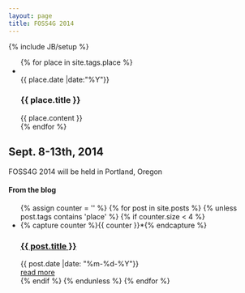 ```yaml
---
layout: page
title: FOSS4G 2014
---
```

{% include JB/setup %}
<div class="container">
    <div class="row">
        <div class="span12">
            <!-- slider -->
            <div class="flexslider" id="map">
                <ul class="slides">
                    {% for place in site.tags.place %}
                    <li data-lat="{{place.lat}}" data-lng="{{place.lng}}" data-zoom="{{place.zoom}}" {% if forloop.first %}class="flex-active-slide"{% endif %}>                                
                     <div class="year hidden">
                        {{ place.date |date:"%Y"}}
                    </div>
                      <div class="flex-caption hidden">
                            <h3>{{ place.title }}</h3>
                            {{ place.content }}
                            <!-- <div class="buttons">
                                <a href="{{ place.url }}" class="btn btn-1 pull-right">read more</a>
                            </div> -->
                        </div>
                    </li>
                    {% endfor %}
                </ul>
            </div>
            <span id="responsiveFlag">
            </span>
            <div class="block-slogan">
                <h2>
                    Sept. 8-13th, 2014
                </h2>
                <div>
                    <p>
                        FOSS4G 2014 will be held in Portland, Oregon
                    </p>
                </div>
            </div>
        </div>
    </div>
</div>
<!-- content -->
<div id="content" class="content-extra">
    <div class="ic">
    </div>
    <div class="row-1">
        <div class="container">
            <div class="row">
                <article class="span12">
                    <h4>From the blog</h4>
                </article>
            </div>
            <div class="row">
                    <ul class="thumbnails thumbnails-1">
                        {% assign counter = '' %}
                        {% for post in site.posts %}
                            {% unless post.tags contains 'place' %}
                            {% if counter.size < 4 %}
                            <li class="span3">
                                {% capture counter %}{{ counter }}*{% endcapture %}
                                <div class="thumbnail thumbnail-1">
                                    <img src="{{BASE_PATH}}/assets/Flag_of_Cascadia.png" alt="">
                                    <section>
                                        <a href="{{ post.url }}"><h3>{{ post.title }}</h3></a>
                                        <div class="meta">
                                            <time datetime="{{ post.date }}" class="date-1">
                                                <i class="icon-calendar">
                                                </i>
                                                {{ post.date |date: "%m-%d-%Y"}}
                                            </time>
                                            <!-- <div class="name-author">
                                                            <i class="icon-user">
                                                            </i>
                                                            <a href="#">Admin</a>
                                                        </div> -->
                                            <!-- <a href="#" class="comments"><i class="icon-comment"></i> 7 comments</a> -->
                                        </div>
                                        <div class="clear">
                                        </div>
                                        <a href="{{ post.url }}" class="btn btn-1">read more</a>
                                    </section>
                                </div>
                            </li>
                            {% endif %}
                            {% endunless %}
                        {% endfor %}
                    </ul>
            </div>
        </div>
    </div>
</div>
